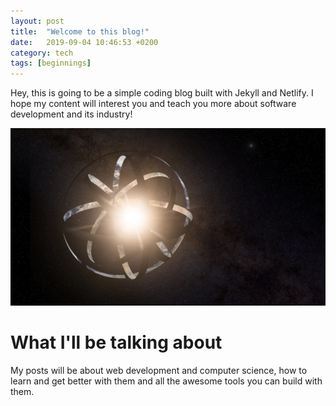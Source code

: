```yaml
---
layout: post
title:  "Welcome to this blog!"
date:   2019-09-04 10:46:53 +0200
category: tech
tags: [beginnings]
---
```

Hey, this is going to be a simple coding blog built with Jekyll and Netlify. I hope my content will interest you and teach you more  about software development and its industry!



![random](/assets/images/dyson.jpg)



# What I'll be talking about
My posts will be about web development and computer science, how to learn and get better with them and all the awesome tools you can build with them.